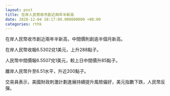 ```yaml
---
layout: post
title: 在岸人民幣收市創近兩年半新高
date: 2020-12-04 18:17:09.000000000 +08:00
categories: rthk
---
```


在岸人民幣收市創近兩年半新高，中間價則創逾半個月新高。

在岸人民幣收報6.5302兌1美元，上升288點子。

人民幣中間價報6.5507兌1美元，較上日中間價升85點子。

離岸人民幣升至6.51水平，升近200點子。

交易員表示，美國財政刺激計劃進展持續提升風險偏好，美元指數下跌，人民幣反彈。
